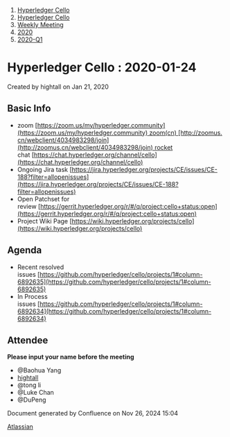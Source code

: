 1. [Hyperledger Cello](index.html)
2. [Hyperledger Cello](Hyperledger-Cello_21659650.html)
3. [Weekly Meeting](Weekly-Meeting_21659700.html)
4. [2020](2020_45350984.html)
5. [2020-Q1](2020-Q1_21660227.html)

# Hyperledger Cello : 2020-01-24

Created by hightall on Jan 21, 2020

## Basic Info

- zoom [https://zoom.us/my/hyperledger.community](https://zoom.us/my/hyperledger.community) zoom(cn) [http://zoomus.cn/webclient/4034983298/join](http://zoomus.cn/webclient/4034983298/join) rocket chat [https://chat.hyperledger.org/channel/cello](https://chat.hyperledger.org/channel/cello)
- Ongoing Jira task [https://jira.hyperledger.org/projects/CE/issues/CE-188?filter=allopenissues](https://jira.hyperledger.org/projects/CE/issues/CE-188?filter=allopenissues)
- Open Patchset for review [https://gerrit.hyperledger.org/r/#/q/project:cello+status:open](https://gerrit.hyperledger.org/r/#/q/project:cello+status:open)
- Project Wiki Page [https://wiki.hyperledger.org/projects/cello](https://wiki.hyperledger.org/projects/cello)

## Agenda

- Recent resolved issues [https://github.com/hyperledger/cello/projects/1#column-6892635](https://github.com/hyperledger/cello/projects/1#column-6892635)
- In Process issues [https://github.com/hyperledger/cello/projects/1#column-6892634](https://github.com/hyperledger/cello/projects/1#column-6892634)

## Attendee

**Please input your name before the meeting** 

- @Baohua Yang
- [hightall](https://lf-hyperledger.atlassian.net/wiki/people/70121:e9c4e0e0-079d-423a-b406-d1bcab2e0194?ref=confluence)
- @tong li
- @Luke Chan
- @DuPeng

Document generated by Confluence on Nov 26, 2024 15:04

[Atlassian](http://www.atlassian.com/)
